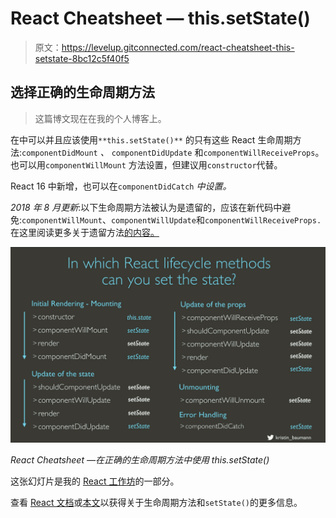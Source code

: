 # React Cheatsheet — this.setState()

> 原文：<https://levelup.gitconnected.com/react-cheatsheet-this-setstate-8bc12c5f40f5>

## 选择正确的生命周期方法

> 这篇博文现在在我的个人博客上。

在中可以并且应该使用`**this.setState()**` 的只有这些 React 生命周期方法:`componentDidMount` *、* `componentDidUpdate` 和`componentWillReceiveProps`。也可以用`componentWillMount` 方法设置，但建议用`constructor`代替。

React 16 中新增，也可以在`componentDidCatch` *中设置。*

*2018 年 8 月更新*:以下生命周期方法被认为是遗留的，应该在新代码中避免:`componentWillMount`、`componentWillUpdate`和`componentWillReceiveProps.`在这里阅读更多关于遗留方法[的内容。](https://reactjs.org/docs/react-component.html#legacy-lifecycle-methods)

![](img/2267ca4b2347ff2f8ab3020844476ac0.png)

*React Cheatsheet —在正确的生命周期方法中使用 this.setState()*

这张幻灯片是我的 [React 工作坊](https://medium.com/@kristin_baumann/my-full-day-react-workshop-b30aa5199908)的一部分。

查看 [React 文档](https://facebook.github.io/react/docs/react-component.html)或[本文](/componentdidmakesense-react-lifecycle-explanation-393dcb19e459)以获得关于生命周期方法和`setState()`的更多信息。
